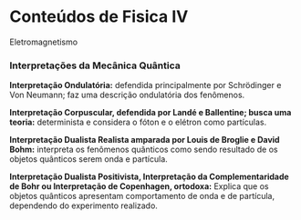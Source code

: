 # Conteúdos de Fisica IV 

Eletromagnetismo


### Interpretações da Mecânica Quântica

**Interpretação Ondulatória:**
defendida principalmente por Schrödinger e Von Neumann;
faz uma descrição ondulatória dos fenômenos. 

**Interpretação Corpuscular, defendida por Landé e Ballentine; busca uma teoria:**
determinista e considera o fóton e o elétron como partículas. 

**Interpretação Dualista Realista amparada por Louis de Broglie e David Bohm:**
interpreta os fenômenos quânticos como sendo resultado de os objetos quânticos serem onda e
partícula. 

**Interpretação Dualista Positivista, Interpretação da Complementaridade de Bohr ou
Interpretação de Copenhagen, ortodoxa:**
Explica que os objetos quânticos apresentam
comportamento de onda e de partícula, dependendo do experimento realizado. 








